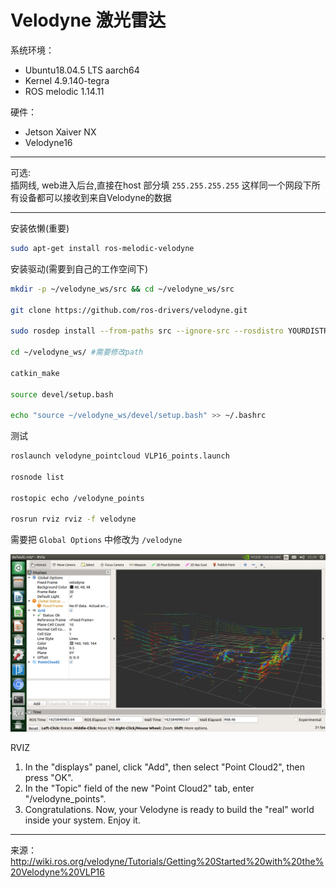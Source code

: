 # Velodyne 激光雷达

系统环境： 
- Ubuntu18.04.5 LTS aarch64
- Kernel 4.9.140-tegra
- ROS melodic 1.14.11   
      
硬件：
- Jetson Xaiver NX
- Velodyne16
  
----
可选:       
插网线, web进入后台,直接在host 部分填 `255.255.255.255` 这样同一个网段下所有设备都可以接收到来自Velodyne的数据

----

安装依懒(重要)
``` bash
sudo apt-get install ros-melodic-velodyne
```
安装驱动(需要到自己的工作空间下)
``` bash
mkdir -p ~/velodyne_ws/src && cd ~/velodyne_ws/src

git clone https://github.com/ros-drivers/velodyne.git

sudo rosdep install --from-paths src --ignore-src --rosdistro YOURDISTRO -y

cd ~/velodyne_ws/ #需要修改path

catkin_make

source devel/setup.bash

echo "source ~/velodyne_ws/devel/setup.bash" >> ~/.bashrc

```

测试
``` bash
roslaunch velodyne_pointcloud VLP16_points.launch

rosnode list

rostopic echo /velodyne_points

rosrun rviz rviz -f velodyne
```
需要把 `Global Options` 中修改为 `/velodyne`

![IMG](/pictures/Velodyne-16.png)


RVIZ
1. In the "displays" panel, click "Add", then select "Point Cloud2", then press "OK".
2. In the "Topic" field of the new "Point Cloud2" tab, enter "/velodyne_points".
3. Congratulations. Now, your Velodyne is ready to build the "real" world inside your system. Enjoy it.


----
来源：
http://wiki.ros.org/velodyne/Tutorials/Getting%20Started%20with%20the%20Velodyne%20VLP16


